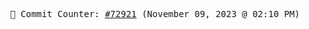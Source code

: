 <p align="center">
    <samp>
        📮 Commit Counter: <a href="https://github.com/Javascript-void0/Javascript-void0/commits/main">#72921</a> (November 09, 2023 @ 02:10 PM)
    </samp>
</p>